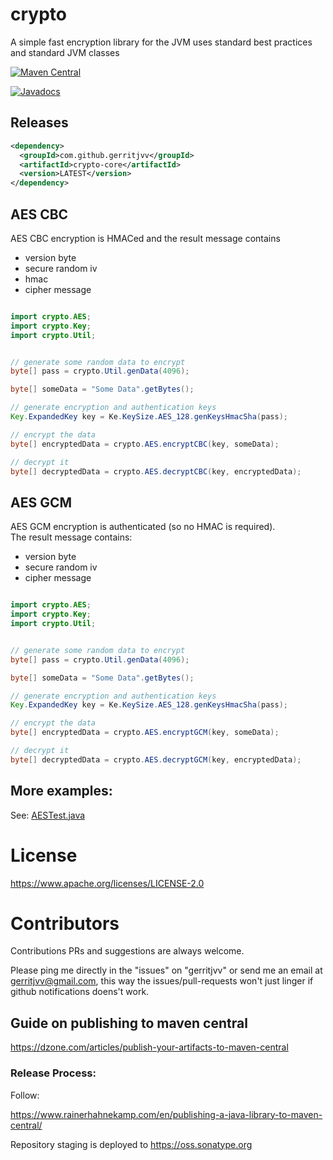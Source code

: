 # crypto

A simple fast encryption library for the JVM uses standard best practices and standard JVM classes


[![Maven Central](https://img.shields.io/maven-central/v/com.github.gerritjvv/crypto-core.svg)](https://search.maven.org/artifact/com.github.gerritjvv/crypto-core/)

[![Javadocs](https://javadoc.io/badge/com.github.gerritjvv/crypto-core.svg)](https://javadoc.io/doc/com.github.gerritjvv/crypto-core)


## Releases


```xml
<dependency>
  <groupId>com.github.gerritjvv</groupId>
  <artifactId>crypto-core</artifactId>
  <version>LATEST</version>
</dependency>
```

## AES CBC 

AES CBC encryption is HMACed and the result message contains   

  * version byte
  * secure random iv
  * hmac
  * cipher message


```java

import crypto.AES;
import crypto.Key;
import crypto.Util;


// generate some random data to encrypt
byte[] pass = crypto.Util.genData(4096);

byte[] someData = "Some Data".getBytes();

// generate encryption and authentication keys
Key.ExpandedKey key = Ke.KeySize.AES_128.genKeysHmacSha(pass);

// encrypt the data
byte[] encryptedData = crypto.AES.encryptCBC(key, someData);

// decrypt it
byte[] decryptedData = crypto.AES.decryptCBC(key, encryptedData);

```


## AES GCM

AES GCM encryption is authenticated (so no HMAC is required).  
The result message contains:  

  * version byte
  * secure random iv
  * cipher message


```java

import crypto.AES;
import crypto.Key;
import crypto.Util;


// generate some random data to encrypt
byte[] pass = crypto.Util.genData(4096);

byte[] someData = "Some Data".getBytes();

// generate encryption and authentication keys
Key.ExpandedKey key = Ke.KeySize.AES_128.genKeysHmacSha(pass);

// encrypt the data
byte[] encryptedData = crypto.AES.encryptGCM(key, someData);

// decrypt it
byte[] decryptedData = crypto.AES.decryptGCM(key, encryptedData);

```

## More examples:

See: [AESTest.java](https://github.com/gerritjvv/crypto/blob/master/crypto-core/src/test/java/crypto/AESTest.java)


# License

https://www.apache.org/licenses/LICENSE-2.0

# Contributors

Contributions PRs and suggestions are always welcome.

Please ping me directly in the "issues" on "gerritjvv" or send me an email at gerritjvv@gmail.com, this way
the issues/pull-requests won't just linger if github notifications doens't work.

## Guide on publishing to maven central

https://dzone.com/articles/publish-your-artifacts-to-maven-central

### Release Process:

Follow:

https://www.rainerhahnekamp.com/en/publishing-a-java-library-to-maven-central/


Repository staging is deployed to https://oss.sonatype.org




